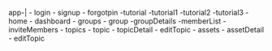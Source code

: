 app-|
    - login
    - signup
    - forgotpin
    -tutorial
        -tutorial1
        -tutorial2
        -tutorial3
    -home 
        - dashboard
        - groups
        - group
            -groupDetails
                -memberList
                -inviteMembers
            - topics
            - topic
            - topicDetail
            - editTopic
            - assets
            - assetDetail
            - editTopic
